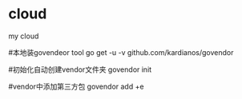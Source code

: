 # cloud
my cloud

#本地装govendeor tool
go get -u -v github.com/kardianos/govendor

#初始化自动创建vendor文件夹
govendor init

#vendor中添加第三方包
govendor add +e
